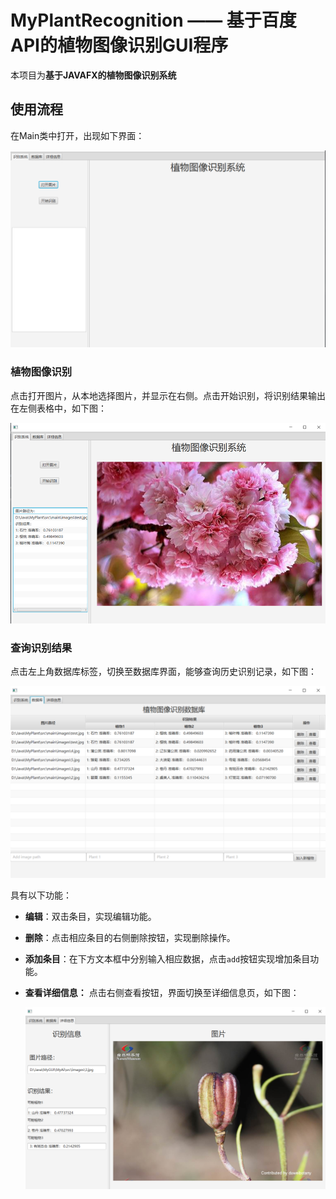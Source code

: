 # MyPlantRecognition —— 基于百度API的植物图像识别GUI程序

本项目为**基于JAVAFX的植物图像识别系统**

## 使用流程

在Main类中打开，出现如下界面：

![image-20211223155907595](README.assets/image-20211223155907595.png)

### 植物图像识别

点击打开图片，从本地选择图片，并显示在右侧。点击开始识别，将识别结果输出在左侧表格中，如下图：

![image-20211223160038771](README.assets/image-20211223160038771.png)

### 查询识别结果

点击左上角数据库标签，切换至数据库界面，能够查询历史识别记录，如下图：

![image-20211223160150128](README.assets/image-20211223160150128.png)

具有以下功能：

- **编辑**：双击条目，实现编辑功能。

- **删除**：点击相应条目的右侧删除按钮，实现删除操作。

- **添加条目**：在下方文本框中分别输入相应数据，点击```add```按钮实现增加条目功能。

- **查看详细信息：** 点击右侧查看按钮，界面切换至详细信息页，如下图：

  ![image-20211223160515803](README.assets/image-20211223160515803.png)

